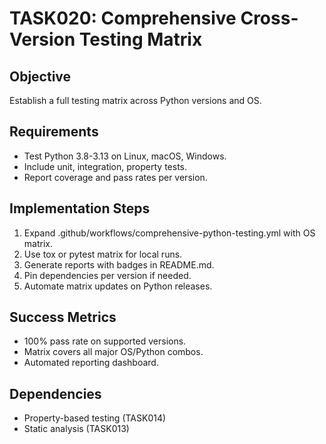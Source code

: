 # TASK020: Comprehensive Cross-Version Testing Matrix

## Objective
Establish a full testing matrix across Python versions and OS.

## Requirements
- Test Python 3.8-3.13 on Linux, macOS, Windows.
- Include unit, integration, property tests.
- Report coverage and pass rates per version.

## Implementation Steps
1. Expand .github/workflows/comprehensive-python-testing.yml with OS matrix.
2. Use tox or pytest matrix for local runs.
3. Generate reports with badges in README.md.
4. Pin dependencies per version if needed.
5. Automate matrix updates on Python releases.

## Success Metrics
- 100% pass rate on supported versions.
- Matrix covers all major OS/Python combos.
- Automated reporting dashboard.

## Dependencies
- Property-based testing (TASK014)
- Static analysis (TASK013)